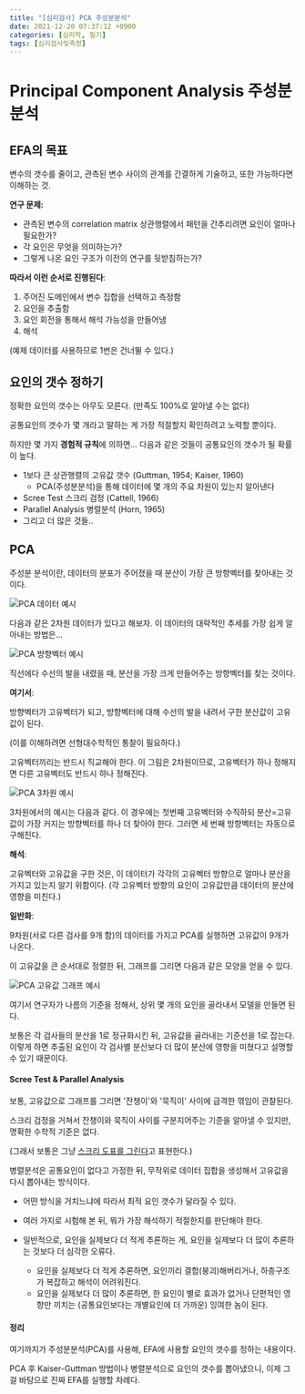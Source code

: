```yaml
---
title: "[심리검사] PCA 주성분분석"
date: 2021-12-20 07:37:12 +0900
categories: [심리학, 필기]
tags: [심리검사및측정]
---
```




# Principal Component Analysis 주성분분석

## EFA의 목표

변수의 갯수를 줄이고, 관측된 변수 사이의 관계를 간결하게 기술하고, 또한 가능하다면 이해하는 것.

**연구 문제:**

- 관측된 변수의 correlation matrix 상관행렬에서 패턴을 간추리려면 요인이 얼마나 필요한가?
- 각 요인은 무엇을 의미하는가?
- 그렇게 나온 요인 구조가 이전의 연구를 뒷받침하는가?

**따라서 이런 순서로 진행된다**:

1. 주어진 도메인에서 변수 집합을 선택하고 측정함
2. 요인을 추출함
3. 요인 회전을 통해서 해석 가능성을 만들어냄
4. 해석

(예제 데이터를 사용하므로 1번은 건너뛸 수 있다.)



## 요인의 갯수 정하기

정확한 요인의 갯수는 아무도 모른다. (만족도 100%로 알아낼 수는 없다)

공통요인의 갯수가 몇 개라고 말하는 게 가장 적절할지 확인하려고 노력할 뿐이다.

하지만 몇 가지 **경험적 규칙**에 의하면... 다음과 같은 것들이 공통요인의 갯수가 될 확률이 높다.

- 1보다 큰 상관행렬의 고유값 갯수 (Guttman, 1954; Kaiser, 1960)
  - PCA(주성분분석)을 통해 데이터에 몇 개의 주요 차원이 있는지 알아낸다
- Scree Test 스크리 검정 (Cattell, 1966)
- Parallel Analysis 병렬분석 (Horn, 1965)
- 그리고 더 많은 것들..



## PCA

주성분 분석이란, 데이터의 분포가 주어졌을 때 분산이 가장 큰 방향벡터를 찾아내는 것이다.

![PCA 데이터 예시](/assets/img/2021-12/PCA-1.png)

다음과 같은 2차원 데이터가 있다고 해보자. 이 데이터의 대략적인 추세를 가장 쉽게 알아내는 방법은...

![PCA 방향벡터 예시](/assets/img/2021-12/PCA-2.png)

직선에다 수선의 발을 내렸을 때, 분산을 가장 크게 만들어주는 방향벡터를 찾는 것이다.

**여기서**:

방향벡터가 고유벡터가 되고, 방향벡터에 대해 수선의 발을 내려서 구한 분산값이 고유값이 된다.

(이를 이해하려면 선형대수학적인 통찰이 필요하다.)

고유벡터끼리는 반드시 직교해야 한다.
이 그림은 2차원이므로, 고유벡터가 하나 정해지면 다른 고유벡터도 반드시 하나 정해진다.

![PCA 3차원 예시](/assets/img/2021-12/PCA-3.png)

3차원에서의 예시는 다음과 같다. 이 경우에는 첫번째 고유벡터와 수직하되 분산=고유값이 가장 커지는 방향벡터를 하나 더 찾아야 한다. 그러면 세 번째 방향벡터는 자동으로 구해진다.

**해석**:

고유벡터와 고유값을 구한 것은, 이 데이터가 각각의 고유벡터 방향으로 얼마나 분산을 가지고 있는지 알기 위함이다.
(각 고유벡터 방향의 요인이 고유값만큼 데이터의 분산에 영향을 미친다.)

**일반화**:

9차원(서로 다른 검사를 9개 함)의 데이터를 가지고 PCA를 실행하면 고유값이 9개가 나온다.

이 고유값을 큰 순서대로 정렬한 뒤, 그래프를 그리면 다음과 같은 모양을 얻을 수 있다.

![PCA 고유값 그래프 예시](/assets/img/2021-12/PCA-4.png)

여기서 연구자가 나름의 기준을 정해서, 상위 몇 개의 요인을 골라내서 모델을 만들면 된다.

보통은 각 검사들의 분산을 1로 정규화시킨 뒤, 고유값을 골라내는 기준선을 1로 잡는다. 이렇게 하면 추출된 요인이 각 검사별 분산보다 더 많이 분산에 영향을 미쳤다고 설명할 수 있기 때문이다.



#### Scree Test & Parallel Analysis

보통, 고유값으로 그래프를 그리면 '잔챙이'와 '묵직이' 사이에 급격한 꺾임이 관찰된다.

스크리 검정을 거쳐서 잔챙이와 묵직이 사이를 구분지어주는 기준을 알아낼 수 있지만, 명확한 수학적 기준은 없다.

(그래서 보통은 그냥 <u>스크리 도표를 그린다</u>고 표현한다.)

병렬분석은 공통요인이 없다고 가정한 뒤, 무작위로 데이터 집합을 생성해서 고유값을 다시 뽑아내는 방식이다.

- 어떤 방식을 거치느냐에 따라서 최적 요인 갯수가 달라질 수 있다.
- 여러 가지로 시험해 본 뒤, 뭐가 가장 해석하기 적절한지를 판단해야 한다. 

- 일반적으로, 요인을 실제보다 더 적게 추론하는 게, 요인을 실제보다 더 많이 추론하는 것보다 더 심각한 오류다.
  - 요인을 실제보다 더 적게 추론하면, 요인끼리 결합(붕괴)해버리거나, 하층구조가 복잡하고 해석이 어려워진다.
  - 요인을 실제보다 더 많이 추론하면, 한 요인이 별로 효과가 없거나 단편적인 영향만 끼치는 (공통요인보다는 개별요인에 더 가까운) 잉여한 놈이 된다.



#### 정리

여기까지가 주성분분석(PCA)를 사용해, EFA에 사용할 요인의 갯수를 정하는 내용이다.

PCA 후 Kaiser-Guttman 방법이나 병렬분석으로 요인의 갯수를 뽑아냈으니, 이제 그걸 바탕으로 진짜 EFA를 실행할 차례다.

